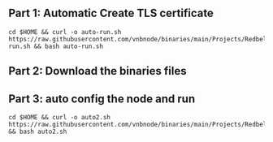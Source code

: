 ## Part 1: Automatic Create TLS certificate
```
cd $HOME && curl -o auto-run.sh https://raw.githubusercontent.com/vnbnode/binaries/main/Projects/Redbelly/auto-run.sh && bash auto-run.sh
```

## Part 2: Download the binaries files

## Part 3: auto config the node and run
```
cd $HOME && curl -o auto2.sh https://raw.githubusercontent.com/vnbnode/binaries/main/Projects/Redbelly/auto2.sh && bash auto2.sh
```
